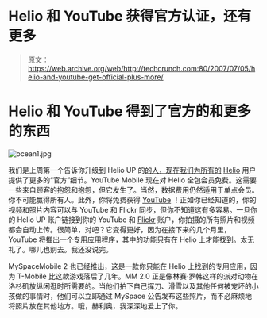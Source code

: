 # Helio 和 YouTube 获得官方认证，还有更多

> 原文：<https://web.archive.org/web/http://techcrunch.com:80/2007/07/05/helio-and-youtube-get-official-plus-more/>

# Helio 和 YouTube 得到了官方的和更多的东西

![ocean1.jpg](img/461827a3acffe3920be3db5a0a601ac0.png)

我们是上周第一个告诉你升级到 Helio UP 的[的人，现在我们为所有的](https://web.archive.org/web/20201031161204/http://crunchgear.com/2007/06/29/helio-up-getting-upped-at-midnight/) [Helio](https://web.archive.org/web/20201031161204/https://crunchbase.com/organization/helio) 用户提供了更多的“官方”细节。YouTube Mobile 现在对 Helio 全包会员免费。这需要一些来自顾客的抱怨和抱怨，但它发生了。当然，数据费用仍然适用于单点会员。你不可能赢得所有人。此外，你将免费获得 [YouTube](https://web.archive.org/web/20201031161204/https://crunchbase.com/organization/youtube) ！正如你已经知道的，你的视频和照片内容可以与 YouTube 和 Flickr 同步，但你不知道这有多容易。一旦你的 Helio UP 账户链接到你的 YouTube 和 [Flickr](https://web.archive.org/web/20201031161204/https://crunchbase.com/organization/flickr) 账户，你拍摄的所有照片和视频都会自动上传。很简单，对吧？它变得更好，因为在接下来的几个月里，YouTube 将推出一个专用应用程序，其中的功能只有在 Helio 上才能找到。太无礼了。哪儿也别去。我还没说完。

MySpace[](https://web.archive.org/web/20201031161204/https://crunchbase.com/organization/myspace)Mobile 2 也已经推出，这是一款你只能在 Helio 上找到的专用应用，因为 T-Mobile 比这款游戏落后了几年。MM 2.0 正是像林赛·罗韩这样的派对动物在洛杉矶放纵闲逛时所需要的。当他们拍下自己挥刀、滑雪以及其他任何被宠坏的小孩做的事情时，他们可以立即通过 MySpace 公告发布这些照片，而不必麻烦地将照片放在其他地方。哦，赫利奥，我深深地爱上了你。